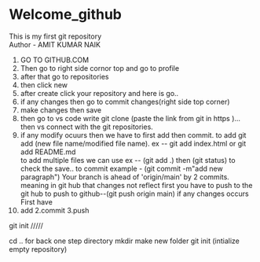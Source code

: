 # Welcome_github
This is my first git repository
<br>
Author - AMIT KUMAR NAIK
1. GO TO GITHUB.COM
2. Then go to right side cornor top and go to profile
3. after that go to repositories
4. then click new
5. after create click your repository and here is go..
6. if any changes then go to commit changes(right side top corner)
7. make changes then save
8. then go to vs code write git clone (paste the link from git in https )... then vs connect with the git repositories.
9. if any modify ocuurs then we have to first add then commit.
to add git add (new file name/modified file name).
ex -- git add index.html or  git add README.md  
to add multiple files we can use ex -- (git add .)
then (git status) to check the save..
to commit example - (git commit -m"add new paragraph")
Your branch is ahead of 'origin/main' by 2 commits. meaning in git hub that changes not reflect first you have to push to the git hub 
to push to github--(git push origin main)
if any changes occurs First have 
1. add
2.commit
3.push

git init /////

cd .. for back one step directory
mkdir make new folder 
git init (intialize empty repository)
